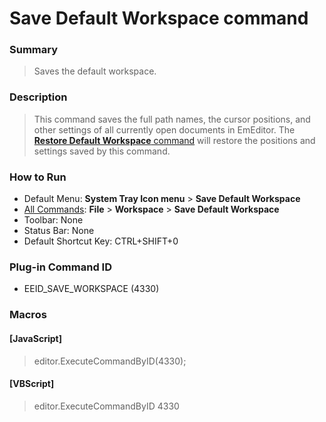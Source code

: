 # Save Default Workspace command

### Summary

> Saves the default workspace.

### Description

> This command saves the full path names, the cursor positions, and other
> settings of all currently open documents in EmEditor. The
> [**Restore Default Workspace** command](load_workspace) will
> restore the positions and settings saved by this command.

### How to Run

- Default Menu: **System Tray Icon menu** \> **Save Default Workspace**
- [All Commands](../tools/all_commands): **File** \> **Workspace**
\> **Save Default Workspace**
- Toolbar: None
- Status Bar: None
- Default Shortcut Key: CTRL+SHIFT+0

### Plug-in Command ID

- EEID\_SAVE\_WORKSPACE (4330)

### Macros

#### \[JavaScript\]

> editor.ExecuteCommandByID(4330);

#### \[VBScript\]

> editor.ExecuteCommandByID 4330

